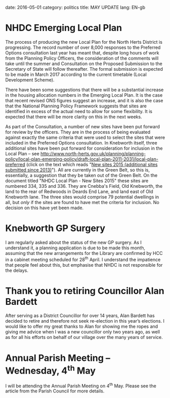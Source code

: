 date: 2016-05-01
category: politics
title: MAY UPDATE
lang: EN-gb




# NHDC Emerging Local Plan


The process of producing the new Local Plan for the North Herts District
is progressing. The record number of over 8,000 responses to the
Preferred Options consultation last year has meant that, despite long
hours of work from the Planning Policy Officers, the consideration of
the comments will take until the summer and Consultation on the Proposed
Submission to the Secretary of State will follow thereafter. The formal
submission is expected to be made in March 2017 according to the current
timetable (Local Development Scheme).


There have been some suggestions that there will be a substantial
increase in the housing allocation numbers in the Emerging Local Plan.
It is the case that recent revised ONS figures suggest an increase, and
it is also the case that the National Planning Policy Framework suggests
that sites are identified in excess of the actual need to allow for some
flexibility. It is expected that there will be more clarity on this in
the next weeks.


As part of the Consultation, a number of new sites have been put forward
for review by the officers. They are in the process of being evaluated
against exactly the same criteria that were used to select the sites
that were included in the Preferred Options consultation. In Knebworth
itself, three additional sites have been put forward for consideration
for inclusion in the Local Plan – see
http://www.north-herts.gov.uk/planning/planning-policy/local-plan-emerging-policy/draft-local-plan-2011-2031/local-plan-preferred
(click on the text which reads "[New sites 2015 (additional sites
submitted
since 2013)](http://www.north-herts.gov.uk/sites/northherts-cms/files/Composite%20document%202.pdf)").
All are currently in the Green Belt, so this is, essentially, a
suggestion that they be taken out of the Green Belt. On the document
titled "NHDC Local Plan - New Sites 2015" these sites are numbered 334,
335 and 336. They are Cnebba's Field, Old Knebworth, the land to the
rear of Redwoods in Deards End Lane, and land east of Old Knebworth
lane. The three sites would comprise 79 potential dwellings in all, but
*only* if the sites are found to have met the criteria for inclusion. No
decision on this have yet been made.


# Knebworth GP Surgery


I am regularly asked about the status of the new GP surgery. As I
understand it, a planning application is due to be made this month,
assuming that the new arrangements for the Library are confirmed by HCC
in a cabinet meeting scheduled for 28<sup>th</sup> April. I understand
the impatience that people feel about this, but emphasise that NHDC is
not responsible for the delays.


# Thank you to retiring Councillor Alan Bardett


After serving as a District Councillor for over 14 years, Alan Bardett
has decided to retire and therefore not seek re-election in this year’s
elections. I would like to offer my great thanks to Alan for showing me
the ropes and giving me advice when I was a new councillor only two
years ago, as well as for all his efforts on behalf of our village over
the many years of service.


# Annual Parish Meeting – Wednesday, 4<sup>th</sup> May


I will be attending the Annual Parish Meeting on 4<sup>th</sup> May.
Please see the article from the Parish Council for more details.
